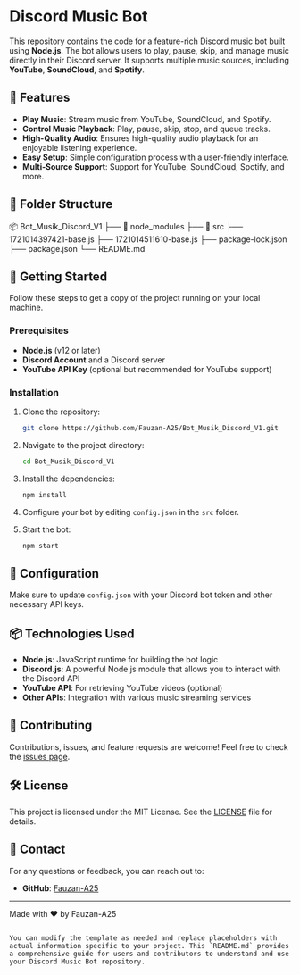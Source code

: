 # Discord Music Bot

This repository contains the code for a feature-rich Discord music bot built using **Node.js**. The bot allows users to play, pause, skip, and manage music directly in their Discord server. It supports multiple music sources, including **YouTube**, **SoundCloud**, and **Spotify**.

## 🎵 Features

- **Play Music**: Stream music from YouTube, SoundCloud, and Spotify.
- **Control Music Playback**: Play, pause, skip, stop, and queue tracks.
- **High-Quality Audio**: Ensures high-quality audio playback for an enjoyable listening experience.
- **Easy Setup**: Simple configuration process with a user-friendly interface.
- **Multi-Source Support**: Support for YouTube, SoundCloud, Spotify, and more.

## 📂 Folder Structure

📦 Bot_Musik_Discord_V1
├── 📁 node_modules
├── 📁 src
├── 1721014397421-base.js
├── 1721014511610-base.js
├── package-lock.json
├── package.json
└── README.md

## 🚀 Getting Started

Follow these steps to get a copy of the project running on your local machine.

### Prerequisites

- **Node.js** (v12 or later)
- **Discord Account** and a Discord server
- **YouTube API Key** (optional but recommended for YouTube support)

### Installation

1. Clone the repository:
   ```bash
   git clone https://github.com/Fauzan-A25/Bot_Musik_Discord_V1.git
   ```
2. Navigate to the project directory:
   ```bash
   cd Bot_Musik_Discord_V1
   ```
3. Install the dependencies:
   ```bash
   npm install
   ```
4. Configure your bot by editing `config.json` in the `src` folder.

5. Start the bot:
   ```bash
   npm start
   ```

## 🔧 Configuration

Make sure to update `config.json` with your Discord bot token and other necessary API keys.

## 📦 Technologies Used

- **Node.js**: JavaScript runtime for building the bot logic
- **Discord.js**: A powerful Node.js module that allows you to interact with the Discord API
- **YouTube API**: For retrieving YouTube videos (optional)
- **Other APIs**: Integration with various music streaming services

## 🤝 Contributing

Contributions, issues, and feature requests are welcome! Feel free to check the [issues page](https://github.com/Fauzan-A25/Bot_Musik_Discord_V1/issues).

## 🛠️ License

This project is licensed under the MIT License. See the [LICENSE](LICENSE) file for details.

## 📧 Contact

For any questions or feedback, you can reach out to:

- **GitHub**: [Fauzan-A25](https://github.com/Fauzan-A25)

---

Made with ❤️ by Fauzan-A25
```

You can modify the template as needed and replace placeholders with actual information specific to your project. This `README.md` provides a comprehensive guide for users and contributors to understand and use your Discord Music Bot repository.
